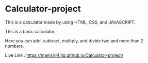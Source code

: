 # Calculator-project
This is a calculator made by using HTML, CSS, and JAVASCRIPT.

This is a basic calculator.

Here you can add, subtract, multiply, and divide two and more than 2 numbers.

Live Link : https://manish14iitg.github.io/Calculator-project/
